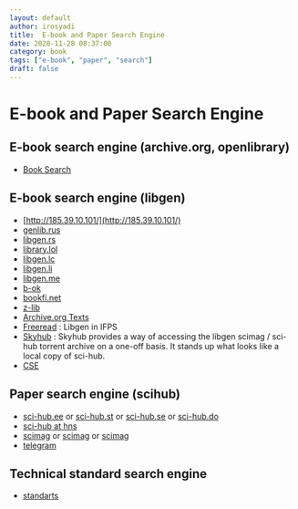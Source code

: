 ```yaml
---
layout: default
author: irosyadi
title:  E-book and Paper Search Engine
date: 2020-11-28 08:37:00
category: book
tags: ["e-book", "paper", "search"]
draft: false
---
```


# E-book and Paper Search Engine

## E-book search engine (archive.org, openlibrary)
- [Book Search](https://books-search.typesense.org/)

## E-book search engine (libgen)
- [http://185.39.10.101/](http://185.39.10.101/)
- [genlib.rus](https://gen.lib.rus.ec)
- [libgen.rs](https://libgen.rs/)
- [library.lol](https://library.lol)
- [libgen.lc](https://libgen.lc)
- [libgen.li](http://libgen.li/)
- [libgen.me](https://libgen.me)
- [b-ok](https://b-ok.cc)
- [bookfi.net](https://en.bookfi.net)
- [z-lib](https://z-lib.org/)
- [Archive.org Texts](https://archive.org/details/texts)
- [Freeread](https://freeread.org/ipfs/) : Libgen in IFPS
- [Skyhub](https://github.com/frrad/skyhub) : Skyhub provides a way of accessing the libgen scimag / sci-hub torrent archive on a one-off basis. It stands up what looks like a local copy of sci-hub.
- [CSE](https://cse.google.com/cse?cx=c46414ccb6a943e39)

## Paper search engine (scihub)
- [sci-hub.ee](https://sci-hub.ee/) or [sci-hub.st](https://sci-hub.st/) or [sci-hub.se](https://sci-hub.se/) or [sci-hub.do](https://sci-hub.do/)
- [sci-hub at hns](http://sci-hub.hns.hns.to/)
- [scimag](http://gen.lib.rus.ec/scimag/) or [scimag](http://libgen.rs/scimag/) or [scimag](https://libgen.fun/scimag)
- [telegram](https://telegram.me/scihubot)

## Technical standard search engine
- [standarts](https://libgen.lc/standarts/index.php)